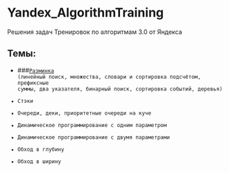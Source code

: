 # Yandex_AlgorithmTraining
Решения задач Тренировок по алгоритмам 3.0 от Яндекса

## Темы:

- ###<code>[Разминка](https://github.com/LostImagin4tion/Yandex_AlgorithmTraining/tree/master/src/main/kotlin/warmUp) (линейный поиск, множества, словари и сортировка подсчётом, префиксные суммы, два указателя, бинарный поиск, сортировка событий, деревья)
- Стэки
- Очереди, деки, приоритетные очереди на куче
- Динамическое программирование с одним параметром
- Динамическое программирование с двумя параметрами
- Обход в глубину
- Обход в ширину
